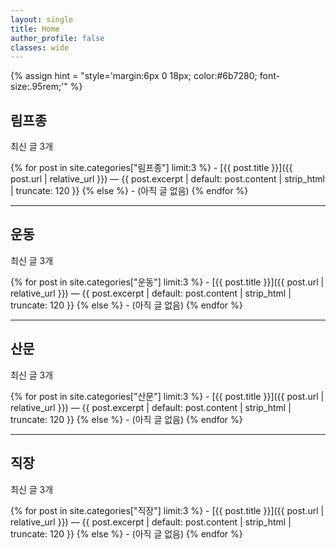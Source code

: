 ```yaml
---
layout: single
title: Home
author_profile: false
classes: wide
---
```


{% assign hint = "style='margin:6px 0 18px; color:#6b7280; font-size:.95rem;'" %}

## 림프종
<p {{ hint }}>최신 글 3개</p>
{% for post in site.categories["림프종"] limit:3 %}
- [{{ post.title }}]({{ post.url | relative_url }}) — {{ post.excerpt | default: post.content | strip_html | truncate: 120 }}
{% else %}
- (아직 글 없음)
{% endfor %}

---

## 운동
<p {{ hint }}>최신 글 3개</p>
{% for post in site.categories["운동"] limit:3 %}
- [{{ post.title }}]({{ post.url | relative_url }}) — {{ post.excerpt | default: post.content | strip_html | truncate: 120 }}
{% else %}
- (아직 글 없음)
{% endfor %}

---

## 산문
<p {{ hint }}>최신 글 3개</p>
{% for post in site.categories["산문"] limit:3 %}
- [{{ post.title }}]({{ post.url | relative_url }}) — {{ post.excerpt | default: post.content | strip_html | truncate: 120 }}
{% else %}
- (아직 글 없음)
{% endfor %}

---

## 직장
<p {{ hint }}>최신 글 3개</p>
{% for post in site.categories["직장"] limit:3 %}
- [{{ post.title }}]({{ post.url | relative_url }}) — {{ post.excerpt | default: post.content | strip_html | truncate: 120 }}
{% else %}
- (아직 글 없음)
{% endfor %}
